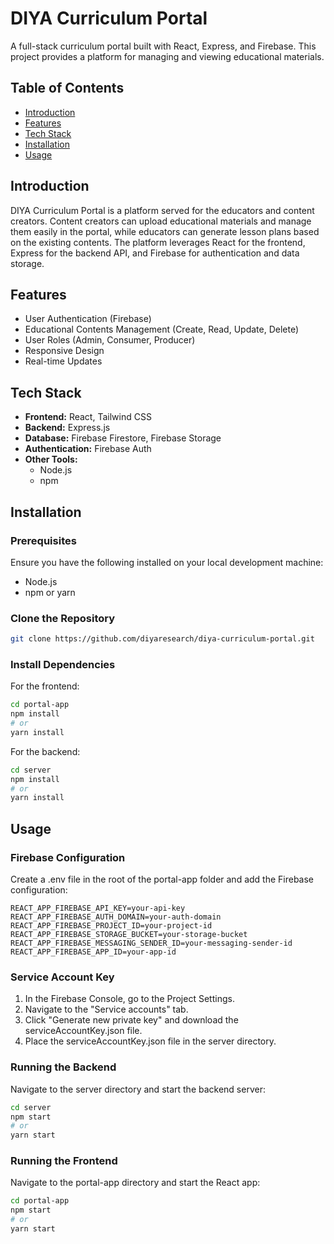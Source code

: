 # DIYA Curriculum Portal

A full-stack curriculum portal built with React, Express, and Firebase. This project provides a platform for managing and viewing educational materials.

## Table of Contents

- [Introduction](#introduction)
- [Features](#features)
- [Tech Stack](#tech-stack)
- [Installation](#installation)
- [Usage](#usage)

## Introduction

DIYA Curriculum Portal is a platform served for the educators and content creators. Content creators can upload educational materials and manage them easily in the portal, while educators can generate lesson plans based on the existing contents. The platform leverages React for the frontend, Express for the backend API, and Firebase for authentication and data storage.

## Features

- User Authentication (Firebase)
- Educational Contents Management (Create, Read, Update, Delete)
- User Roles (Admin, Consumer, Producer)
- Responsive Design
- Real-time Updates

## Tech Stack

- **Frontend:** React, Tailwind CSS
- **Backend:** Express.js
- **Database:** Firebase Firestore, Firebase Storage
- **Authentication:** Firebase Auth
- **Other Tools:**
  - Node.js
  - npm

## Installation

### Prerequisites

Ensure you have the following installed on your local development machine:

- Node.js
- npm or yarn

### Clone the Repository

```bash
git clone https://github.com/diyaresearch/diya-curriculum-portal.git
```

### Install Dependencies

For the frontend:

```bash
cd portal-app
npm install
# or
yarn install
```

For the backend:

```bash
cd server
npm install
# or
yarn install
```

## Usage

### Firebase Configuration

Create a .env file in the root of the portal-app folder and add the Firebase configuration:

```env
REACT_APP_FIREBASE_API_KEY=your-api-key
REACT_APP_FIREBASE_AUTH_DOMAIN=your-auth-domain
REACT_APP_FIREBASE_PROJECT_ID=your-project-id
REACT_APP_FIREBASE_STORAGE_BUCKET=your-storage-bucket
REACT_APP_FIREBASE_MESSAGING_SENDER_ID=your-messaging-sender-id
REACT_APP_FIREBASE_APP_ID=your-app-id
```

### Service Account Key

1. In the Firebase Console, go to the Project Settings.
2. Navigate to the "Service accounts" tab.
3. Click "Generate new private key" and download the serviceAccountKey.json file.
4. Place the serviceAccountKey.json file in the server directory.

### Running the Backend

Navigate to the server directory and start the backend server:

```bash
cd server
npm start
# or
yarn start
```

### Running the Frontend

Navigate to the portal-app directory and start the React app:

```bash
cd portal-app
npm start
# or
yarn start
```
